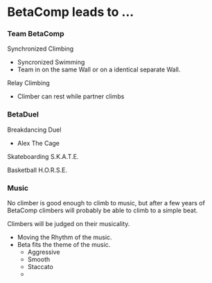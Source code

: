 # BetaComp leads to ...

### Team BetaComp

Synchronized Climbing
- Syncronized Swimming
- Team in on the same Wall or on a identical separate Wall.


Relay Climbing
- Climber can rest while partner climbs 

### BetaDuel

Breakdancing Duel
- Alex The Cage

Skateboarding S.K.A.T.E.

Basketball H.O.R.S.E.



### Music 

No climber is good enough to climb to music, but after a few years of BetaComp climbers will probably be able to climb to a simple beat.

Climbers will be judged on their musicality. 
- Moving the Rhythm of the music.
- Beta fits the theme of the music. 
    - Aggressive
    - Smooth
    - Staccato
    - 